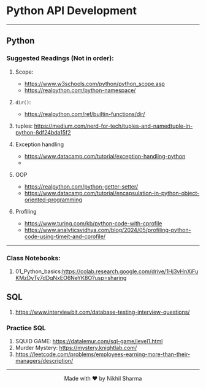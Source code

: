 # Python API Development
----

## Python
### Suggested Readings (Not in order):
1. Scope:
    - https://www.w3schools.com/python/python_scope.asp
    - https://realpython.com/python-namespace/
2. `dir()`:
    - https://realpython.com/ref/builtin-functions/dir/
3. tuples: https://medium.com/nerd-for-tech/tuples-and-namedtuple-in-python-8df24bda15f2

4. Exception handling
    - https://www.datacamp.com/tutorial/exception-handling-python
    - 

5. OOP
    - https://realpython.com/python-getter-setter/
    - https://www.datacamp.com/tutorial/encapsulation-in-python-object-oriented-programming 

6. Profiling
    - https://www.turing.com/kb/python-code-with-cprofile
    - https://www.analyticsvidhya.com/blog/2024/05/profiling-python-code-using-timeit-and-cprofile/ 


---
### Class Notebooks:
1. 01_Python_basics:https://colab.research.google.com/drive/1Hj3vHnXiFuKMzDyTy7dDqNxEO6NeYK8O?usp=sharing


## SQL
1. https://www.interviewbit.com/database-testing-interview-questions/

### Practice SQL
1. SQUID GAME: https://datalemur.com/sql-game/level1.html
2. Murder Mystery: https://mystery.knightlab.com/
3. https://leetcode.com/problems/employees-earning-more-than-their-managers/description/

---
<div align="center">
Made with ❤️ by Nikhil Sharma
</div>